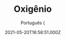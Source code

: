 ---
id: '0a22c766-2b80-480a-8938-37990817e30a'
type: 'movie' # Filme, Série, Anime
title: "Oxigênio"
synopsis: ["Uma mulher acorda sem memória dentro de uma cápsula de criogenia. O oxigênio está acabando rapidamente, e ela precisa encontrar uma forma de descobrir quem é para conseguir sobreviver.",
]
originalTitle: "Oxygène"
date: '2021-05-20T16:58:51.000Z'
update: '2021-05-20T16:58:51.000Z'
releaseDate: '2021-05-12T03:00:00.000Z'
imdb:
  rating: '6.5' # 8.5
  id: '' # tt0470752
duration: '1h 40 min'
trailer:
  urls: [
    'DxemmbWLoPA',
  ]
tags: ['1080p']
genre: ['Drama', 'Fantasia', 'Suspense'] #
quality: 'WEB-DL' # BluRay, WEB-DL, HDTV, WEB-DL4K, WEB-DLe
format: 'MKV' # MKV, MP4, TS
audio: 'Português, Francês' # Dublado, Legendado, Dual Audio, Dub & Leg
subtitle: 'Português (' # Português, inglês,
size: '2.5 GB' # 4.8 GB
audioQuality: 10
videoQuality: 10
directors: []
#  - name: 'Lana Wachowski'
#    image: ''
#  - name: 'Lilly Wachowski'
#    image: ''
cast: []
#  - name: 'Keanu Reeves'
#    image: ''
#    characterName: 'Neo'
writers: []
#  - name: ''
#    image: ''
maturityRating:
  age: '' # L , 10, 12, 14, 16, 18
  topics: [''] # Violence, Illegal drugs, Inappropriate Language, Legal Drugs, Sexual Content, Extreme Violence
###########################################
download:
  
  - url: 'magnet:?xt=urn:btih:5a68a27f969505190c82bd55bdce3786fb25e623&dn=Oxigenio.2021.1080p.WEB-DL.5.1.DUAL.COMANDO.TO&tr=udp%3a%2f%2fpublic.popcorn-tracker.org%3a6969%2fannounce&tr=udp%3a%2f%2ftracker.internetwarriors.net%3a1337%2fannounce&tr=udp%3a%2f%2ftracker.opentrackr.org%3a1337%2fannounce&tr=udp%3a%2f%2fexodus.desync.com%3a6969%2fannounce&tr=udp%3a%2f%2fretracker.lanta-net.ru%3a2710%2fannounce&tr=udp%3a%2f%2fopen.stealth.si%3a80%2fannounce&tr=udp%3a%2f%2fwww.torrent.eu.org%3a451%2fannounce&tr=udp%3a%2f%2fopentracker.i2p.rocks%3a6969%2fannounce&tr=http%3a%2f%2ftracker.opentrackr.org%3a1337%2fannounce&tr=udp%3a%2f%2f3rt.tace.ru%3a60889%2fannounce'
    resolution: '1080p' # 720p, 1080p, 4K,
    audio: 'Dual Áudio' # Dublado, Legendado, Dual Audio
    size: '' # 4.8 GB
    quality: '' # BluRay, WEB-DL
    format: '' # MKV
images:
  cover: '/assets/movies/oxigenio.jpg'
  background: '/assets/movies/'
---
